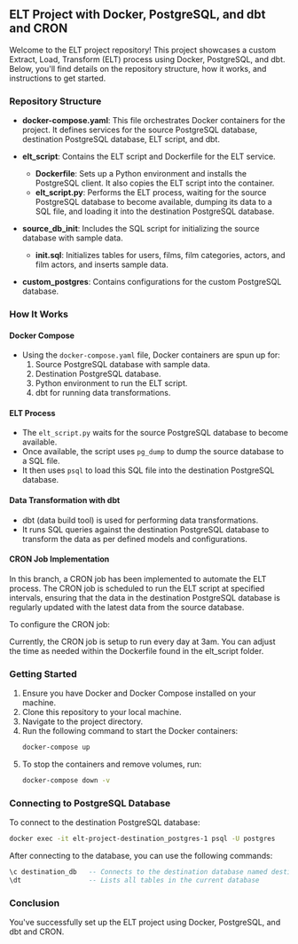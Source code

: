## ELT Project with Docker, PostgreSQL, and dbt and CRON 

Welcome to the ELT project repository! This project showcases a custom Extract, Load, Transform (ELT) process using Docker, PostgreSQL, and dbt. Below, you'll find details on the repository structure, how it works, and instructions to get started.

### Repository Structure

- **docker-compose.yaml**: This file orchestrates Docker containers for the project. It defines services for the source PostgreSQL database, destination PostgreSQL database, ELT script, and dbt.
  
- **elt_script**: Contains the ELT script and Dockerfile for the ELT service.
  - **Dockerfile**: Sets up a Python environment and installs the PostgreSQL client. It also copies the ELT script into the container.
  - **elt_script.py**: Performs the ELT process, waiting for the source PostgreSQL database to become available, dumping its data to a SQL file, and loading it into the destination PostgreSQL database.
  
- **source_db_init**: Includes the SQL script for initializing the source database with sample data.
  - **init.sql**: Initializes tables for users, films, film categories, actors, and film actors, and inserts sample data.
  
- **custom_postgres**: Contains configurations for the custom PostgreSQL database.

### How It Works

#### Docker Compose
- Using the `docker-compose.yaml` file, Docker containers are spun up for:
  1. Source PostgreSQL database with sample data.
  2. Destination PostgreSQL database.
  3. Python environment to run the ELT script.
  4. dbt for running data transformations.

#### ELT Process
- The `elt_script.py` waits for the source PostgreSQL database to become available.
- Once available, the script uses `pg_dump` to dump the source database to a SQL file.
- It then uses `psql` to load this SQL file into the destination PostgreSQL database.

#### Data Transformation with dbt
- dbt (data build tool) is used for performing data transformations.
- It runs SQL queries against the destination PostgreSQL database to transform the data as per defined models and configurations.

#### CRON Job Implementation
In this branch, a CRON job has been implemented to automate the ELT process. The CRON job is scheduled to run the ELT script at specified intervals, ensuring that the data in the destination PostgreSQL database is regularly updated with the latest data from the source database.

To configure the CRON job:

Currently, the CRON job is setup to run every day at 3am.
You can adjust the time as needed within the Dockerfile found in the elt_script folder.

### Getting Started

1. Ensure you have Docker and Docker Compose installed on your machine.
2. Clone this repository to your local machine.
3. Navigate to the project directory.
4. Run the following command to start the Docker containers:
   ```bash
   docker-compose up
   ```
5. To stop the containers and remove volumes, run:
   ```bash
   docker-compose down -v
   ```

### Connecting to PostgreSQL Database

To connect to the destination PostgreSQL database:

```bash
docker exec -it elt-project-destination_postgres-1 psql -U postgres
```

After connecting to the database, you can use the following commands:
```sql
\c destination_db   -- Connects to the destination database named destination_db
\dt                 -- Lists all tables in the current database
```

### Conclusion

You've successfully set up the ELT project using Docker, PostgreSQL, and dbt and CRON.